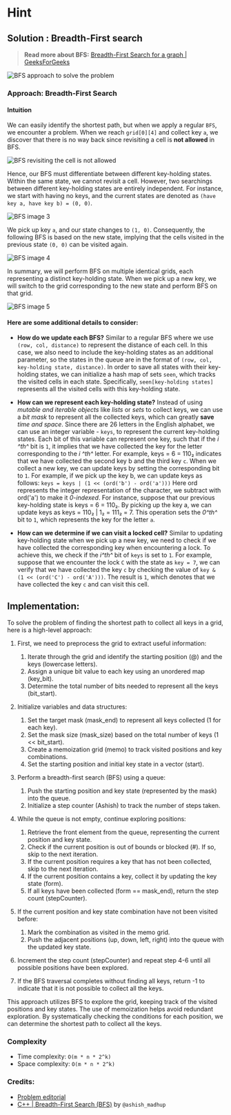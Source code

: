 # Hint

## Solution : Breadth-First search
>**Read more about BFS:**
>[Breadth-First Search for a graph | GeeksForGeeks](https://www.geeksforgeeks.org/breadth-first-search-or-bfs-for-a-graph/)

![BFS approach to solve the problem](https://leetcode.com/problems/shortest-path-to-get-all-keys/Figures/864/1.png)

### Approach: Breadth-First Search
#### Intuition
We can easily identify the shortest path, but when we apply a regular `BFS`, we encounter a problem. When we reach `grid[0][4]` and collect key `a`, we discover that there is no way back since revisiting a cell is **not allowed** in BFS.

![BFS revisiting the cell is not allowed](https://leetcode.com/problems/shortest-path-to-get-all-keys/Figures/864/2.png)

Hence, our BFS must differentiate between different key-holding states. Within the same state, we cannot revisit a cell. However, two searchings between different key-holding states are entirely independent. For instance, we start with having no keys, and the current states are denoted as `(have key a, have key b) = (0, 0)`.

![BFS image 3](https://leetcode.com/problems/shortest-path-to-get-all-keys/Figures/864/3.png)

We pick up key `a`, and our state changes to `(1, 0)`. Consequently, the following BFS is based on the new state, implying that the cells visited in the previous state `(0, 0)` can be visited again.

![BFS image 4](https://leetcode.com/problems/shortest-path-to-get-all-keys/Figures/864/4.png)

In summary, we will perform BFS on multiple identical grids, each representing a distinct key-holding state. When we pick up a new key, we will switch to the grid corresponding to the new state and perform BFS on that grid.

![BFS image 5](https://leetcode.com/problems/shortest-path-to-get-all-keys/Figures/864/5.png)

#### Here are some additional details to consider:
* **How do we update each BFS?**
Similar to a regular BFS where we use `(row, col, distance)` to represent the distance of each cell. In this case, we also need to include the key-holding states as an additional parameter, so the states in the queue are in the format of `(row, col, key-holding state, distance)`. In order to save all states with their key-holding states, we can initialize a hash map of sets `seen`, which tracks the visited cells in each state. Specifically, `seen[key-holding states]` represents all the visited cells with this key-holding state.

* **How can we represent each key-holding state?**
Instead of using *mutable and iterable objects* like *lists* or *sets* to collect keys, we can use a *bit mask* to represent all the collected keys, which can greatly **save** *time and space*. Since there are 26 letters in the English alphabet, we can use an integer variable - `keys`, to represent the current key-holding states. Each bit of this variable can represent one key, such that if the *i ^th^* bit is `1`, it implies that we have collected the key for the letter corresponding to the *i ^th^* letter. For example, keys = 6 = 110₂ indicates that we have collected the second key b and the third key `c`.
When we collect a new key, we can update keys by setting the corresponding bit to `1`. For example, if we pick up the key b, we can update keys as follows: `keys = keys | (1 << (ord('b') - ord('a')))` Here ord represents the integer representation of the character, we subtract with ord('a') to make it *0-indexed*.
For instance, suppose that our previous key-holding state is keys = 6 = 110₂. By picking up the key a, we can update keys as keys = 110₂ | 1₂ = 111₂ = 7. This operation sets the *0^th^* bit to `1`, which represents the key for the letter `a`.

* **How can we determine if we can visit a locked cell?**
Similar to updating key-holding state when we pick up a new key, we need to check if we have collected the corresponding key when encountering a lock. To achieve this, we check if the *i^th^* bit of `keys` is set to `1`. For example, suppose that we encounter the lock `C` with the state as `key = 7`, we can verify that we have collected the key `c` by checking the value of `key & (1 << (ord('C') - ord('A')))`. The result is `1`, which denotes that we have collected the key `c` and can visit this cell.

## Implementation:
To solve the problem of finding the shortest path to collect all keys in a grid, here is a high-level approach:
1. First, we need to preprocess the grid to extract useful information:
    1. Iterate through the grid and identify the starting position (@) and the keys (lowercase letters).
    2. Assign a unique bit value to each key using an unordered map (key_bit).
    3. Determine the total number of bits needed to represent all the keys (bit_start).
2. Initialize variables and data structures:
    1. Set the target mask (mask_end) to represent all keys collected (1 for each key).
    2. Set the mask size (mask_size) based on the total number of keys (1 << bit_start).
    3. Create a memoization grid (memo) to track visited positions and key combinations.
    4. Set the starting position and initial key state in a vector (start).
3. Perform a breadth-first search (BFS) using a queue:

    1. Push the starting position and key state (represented by the mask) into the queue.
    2. Initialize a step counter (Ashish) to track the number of steps taken.
4. While the queue is not empty, continue exploring positions:

    1. Retrieve the front element from the queue, representing the current position and key state.
    2. Check if the current position is out of bounds or blocked (#). If so, skip to the next iteration.
    3. If the current position requires a key that has not been collected, skip to the next iteration.
    4. If the current position contains a key, collect it by updating the key state (form).
    5. If all keys have been collected (form == mask_end), return the step count (stepCounter).
5. If the current position and key state combination have not been visited before:
    1. Mark the combination as visited in the memo grid.
    2. Push the adjacent positions (up, down, left, right) into the queue with the updated key state.
6. Increment the step count (stepCounter) and repeat step 4-6 until all possible positions have been explored.
7. If the BFS traversal completes without finding all keys, return -1 to indicate that it is not possible to collect all the keys.

This approach utilizes BFS to explore the grid, keeping track of the visited positions and key states. The use of memoization helps avoid redundant exploration. By systematically checking the conditions for each position, we can determine the shortest path to collect all the keys.


### Complexity
* Time complexity: `O(m * n * 2^k)`
* Space complexity: `O(m * n * 2^k)`


### Credits:
* [Problem editorial](https://leetcode.com/problems/shortest-path-to-get-all-keys/editorial/)
* [C++ | Breadth-First Search (BFS)](https://leetcode.com/problems/shortest-path-to-get-all-keys/solutions/3695162/c-breadth-first-search-bfs/) by `@ashish_madhup`